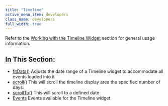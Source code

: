 ```yaml
---
title: "Timeline"
active_menu_item: developers
class_name: developers
full_width: true
---
```



Refer to the [Working with the Timeline Widget](/developers/documentation/product-guide/advanced-important-widgets/working-with-the-timeline-widget/) section for general usage information.

## In This Section:

 - [fitData()](/developers/documentation/scripting-apis/client-api/widget-object-functions/timeline/fitdata)
    Adjusts the date range of a Timeline widget to accommodate all events loaded into it
 - [scroll()](/developers/documentation/scripting-apis/client-api/widget-object-functions/timeline/scroll)
    This will scroll the timeline display area the specified number of days.
 - [scrollTo()](/developers/documentation/scripting-apis/client-api/widget-object-functions/timeline/tlscrollto)
    This will scroll to a defined date
 - [Events](/developers/documentation/scripting-apis/client-api/widget-object-functions/timeline/eventstimeline)
    Events available for the Timeline widget
